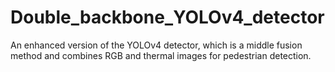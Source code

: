 # Double_backbone_YOLOv4_detector
An enhanced version of the YOLOv4 detector, which is a middle fusion method and combines RGB and thermal images for pedestrian detection.
